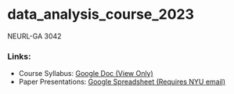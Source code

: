 # data_analysis_course_2023
NEURL-GA 3042

### Links:

* Course Syllabus: [Google Doc (View Only)](https://docs.google.com/document/d/1S2OyRuqhDWHPKG-vl_kOBcm8th5t_iZCJ9D3cFsyw4s/edit?usp=sharing)
* Paper Presentations: [Google Spreadsheet (Requires NYU email)](https://docs.google.com/spreadsheets/d/1hVFWXXIhABUJm_7AzR9ccKOI2qVvKqG6/edit?usp=sharing&ouid=117670076056918511807&rtpof=true&sd=true)
